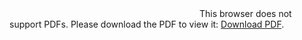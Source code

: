 <object data="https://kimsa.ec/Catalogo_KIMSA_Nov.pdf" type="application/pdf" width="1100px" height="800px">
    <embed src="https://kimsa.ec/Catalogo_KIMSA_Nov.pdf">
        This browser does not support PDFs. Please download the PDF to view it: <a href="https://kimsa.ec/Catalogo_KIMSA_Nov.pdf">Download PDF</a>.</p>
    </embed>
</object>

